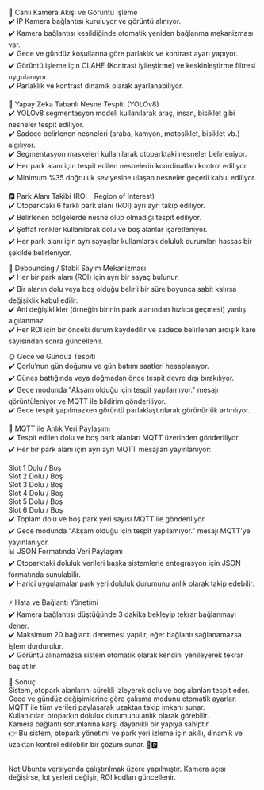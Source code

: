 


📶 Canlı Kamera Akışı ve Görüntü İşleme <br>
✔️ IP Kamera bağlantısı kuruluyor ve görüntü alınıyor.<br>
✔️ Kamera bağlantısı kesildiğinde otomatik yeniden bağlanma mekanizması var.<br>
✔️ Gece ve gündüz koşullarına göre parlaklık ve kontrast ayarı yapıyor.<br>
✔️ Görüntü işleme için CLAHE (Kontrast iyileştirme) ve keskinleştirme filtresi uygulanıyor.<br>
✔️ Parlaklık ve kontrast dinamik olarak ayarlanabiliyor.<br>

🤖 Yapay Zeka Tabanlı Nesne Tespiti (YOLOv8)<br>
✔️ YOLOv8 segmentasyon modeli kullanılarak araç, insan, bisiklet gibi nesneler tespit ediliyor.<br>
✔️ Sadece belirlenen nesneleri (araba, kamyon, motosiklet, bisiklet vb.) algılıyor.<br>
✔️ Segmentasyon maskeleri kullanılarak otoparktaki nesneler belirleniyor.<br>
✔️ Her park alanı için tespit edilen nesnelerin koordinatları kontrol ediliyor.<br>
✔️ Minimum %35 doğruluk seviyesine ulaşan nesneler geçerli kabul ediliyor.<br>

🅿️ Park Alanı Takibi (ROI - Region of Interest)<br>
✔️ Otoparktaki 6 farklı park alanı (ROI) ayrı ayrı takip ediliyor.<br>
✔️ Belirlenen bölgelerde nesne olup olmadığı tespit ediliyor.<br>
✔️ Şeffaf renkler kullanılarak dolu ve boş alanlar işaretleniyor.<br>
✔️ Her park alanı için ayrı sayaçlar kullanılarak doluluk durumları hassas bir şekilde belirleniyor.<br>

🚦 Debouncing / Stabil Sayım Mekanizması<br>
✔️ Her bir park alanı (ROI) için ayrı bir sayaç bulunur.<br>
✔️ Bir alanın dolu veya boş olduğu belirli bir süre boyunca sabit kalırsa değişiklik kabul edilir.<br>
✔️ Ani değişiklikler (örneğin birinin park alanından hızlıca geçmesi) yanlış algılanmaz.<br>
✔️ Her ROI için bir önceki durum kaydedilir ve sadece belirlenen ardışık kare sayısından sonra güncellenir.<br>

🌞 Gece ve Gündüz Tespiti<br>
✔️ Çorlu’nun gün doğumu ve gün batımı saatleri hesaplanıyor.<br>
✔️ Güneş battığında veya doğmadan önce tespit devre dışı bırakılıyor.<br>
✔️ Gece modunda "Akşam olduğu için tespit yapılamıyor." mesajı görüntüleniyor ve MQTT ile bildirim gönderiliyor.<br>
✔️ Gece tespit yapılmazken görüntü parlaklaştırılarak görünürlük artırılıyor.<br>

📡 MQTT ile Anlık Veri Paylaşımı<br>
✔️ Tespit edilen dolu ve boş park alanları MQTT üzerinden gönderiliyor.<br>
✔️ Her bir park alanı için ayrı ayrı MQTT mesajları yayınlanıyor:<br>

Slot 1 Dolu / Boş<br>
Slot 2 Dolu / Boş<br>
Slot 3 Dolu / Boş<br>
Slot 4 Dolu / Boş<br>
Slot 5 Dolu / Boş<br>
Slot 6 Dolu / Boş<br>
✔️ Toplam dolu ve boş park yeri sayısı MQTT ile gönderiliyor.<br>
✔️ Gece modunda "Akşam olduğu için tespit yapılamıyor." mesajı MQTT’ye yayınlanıyor.<br>
📊 JSON Formatında Veri Paylaşımı<br>
✔️ Otoparktaki doluluk verileri başka sistemlerle entegrasyon için JSON formatında sunulabilir.<br>
✔️ Harici uygulamalar park yeri doluluk durumunu anlık olarak takip edebilir.<br>

⚡ Hata ve Bağlantı Yönetimi<br>
✔️ Kamera bağlantısı düştüğünde 3 dakika bekleyip tekrar bağlanmayı dener.<br>
✔️ Maksimum 20 bağlantı denemesi yapılır, eğer bağlantı sağlanamazsa işlem durdurulur.<br>
✔️ Görüntü alınamazsa sistem otomatik olarak kendini yenileyerek tekrar başlatılır.<br>

🎯 Sonuç<br>
Sistem, otopark alanlarını sürekli izleyerek dolu ve boş alanları tespit eder.<br>
Gece ve gündüz değişimlerine göre çalışma modunu otomatik ayarlar.<br>
MQTT ile tüm verileri paylaşarak uzaktan takip imkanı sunar.<br>
Kullanıcılar, otoparkın doluluk durumunu anlık olarak görebilir.<br>
Kamera bağlantı sorunlarına karşı dayanıklı bir yapıya sahiptir.<br>
👉 Bu sistem, otopark yönetimi ve park yeri izleme için akıllı, dinamik ve uzaktan kontrol edilebilir bir çözüm sunar. 🚗🅿️<br>
<br>

Not:Ubuntu versiyonda çalıştırılmak üzere yapılmıştır. Kamera açısı değişirse, lot yerleri değişir, ROI kodları güncellenir.

